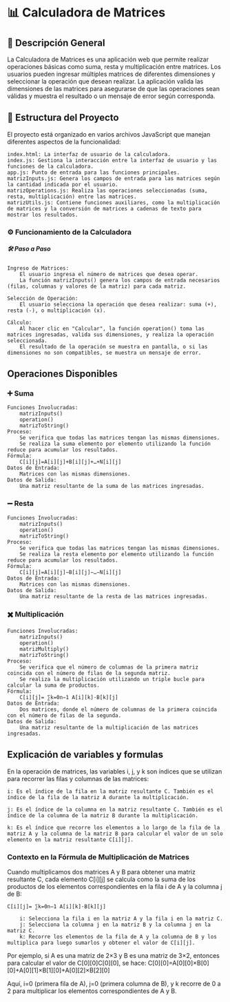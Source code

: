 # 📊 Calculadora de Matrices
## 📝 Descripción General

La Calculadora de Matrices es una aplicación web que permite realizar operaciones básicas como suma, resta y multiplicación entre matrices. Los usuarios pueden ingresar múltiples matrices de diferentes dimensiones y seleccionar la operación que desean realizar. La aplicación valida las dimensiones de las matrices para asegurarse de que las operaciones sean válidas y muestra el resultado o un mensaje de error según corresponda.

## 📂 Estructura del Proyecto

El proyecto está organizado en varios archivos JavaScript que manejan diferentes aspectos de la funcionalidad:

    index.html: La interfaz de usuario de la calculadora.
    index.js: Gestiona la interacción entre la interfaz de usuario y las funciones de la calculadora.
    app.js: Punto de entrada para las funciones principales.
    matrizInputs.js: Genera los campos de entrada para las matrices según la cantidad indicada por el usuario.
    matrizOperations.js: Realiza las operaciones seleccionadas (suma, resta, multiplicación) entre las matrices.
    matrizUtils.js: Contiene funciones auxiliares, como la multiplicación de matrices y la conversión de matrices a cadenas de texto para mostrar los resultados.

### ⚙️ Funcionamiento de la Calculadora
##### 🛠️ Paso a Paso

    Ingreso de Matrices:
        El usuario ingresa el número de matrices que desea operar.
        La función matrizInputs() genera los campos de entrada necesarios (filas, columnas y valores de la matriz) para cada matriz.

    Selección de Operación:
        El usuario selecciona la operación que desea realizar: suma (+), resta (-), o multiplicación (x).

    Cálculo:
        Al hacer clic en "Calcular", la función operation() toma las matrices ingresadas, valida sus dimensiones, y realiza la operación seleccionada.
        El resultado de la operación se muestra en pantalla, o si las dimensiones no son compatibles, se muestra un mensaje de error.

##  Operaciones Disponibles
 ### ➕ Suma

    Funciones Involucradas:
        matrizInputs()
        operation()
        matrizToString()
    Proceso:
        Se verifica que todas las matrices tengan las mismas dimensiones.
        Se realiza la suma elemento por elemento utilizando la función reduce para acumular los resultados.
    Fórmula:
        C[i][j]=A[i][j]+B[i][j]+…+N[i][j]
    Datos de Entrada:
        Matrices con las mismas dimensiones.
    Datos de Salida:
        Una matriz resultante de la suma de las matrices ingresadas.

 ### ➖ Resta

    Funciones Involucradas:
        matrizInputs()
        operation()
        matrizToString()
    Proceso:
        Se verifica que todas las matrices tengan las mismas dimensiones.
        Se realiza la resta elemento por elemento utilizando la función reduce para acumular los resultados.
    Fórmula:
        C[i][j]=A[i][j]−B[i][j]−…−N[i][j]
    Datos de Entrada:
        Matrices con las mismas dimensiones.
    Datos de Salida:
        Una matriz resultante de la resta de las matrices ingresadas.

### ✖️ Multiplicación

    Funciones Involucradas:
        matrizInputs()
        operation()
        matrizMultiply()
        matrizToString()
    Proceso:
        Se verifica que el número de columnas de la primera matriz coincida con el número de filas de la segunda matriz.
        Se realiza la multiplicación utilizando un triple bucle para calcular la suma de productos.
    Fórmula:
        C[i][j]= ∑k=0n−1 A[i][k]⋅B[k][j]
    Datos de Entrada:
        Dos matrices, donde el número de columnas de la primera coincida con el número de filas de la segunda.
    Datos de Salida:
        Una matriz resultante de la multiplicación de las matrices ingresadas.

## Explicación de variables y formulas

En la operación de matrices, las variables i, j, y k son índices que se utilizan para recorrer las filas y columnas de las matrices:

    i: Es el índice de la fila en la matriz resultante C. También es el índice de la fila de la matriz A durante la multiplicación.

    j: Es el índice de la columna en la matriz resultante C. También es el índice de la columna de la matriz B durante la multiplicación.

    k: Es el índice que recorre los elementos a lo largo de la fila de la matriz A y la columna de la matriz B para calcular el valor de un solo elemento en la matriz resultante C[i][j].

### Contexto en la Fórmula de Multiplicación de Matrices

Cuando multiplicamos dos matrices A y B para obtener una matriz resultante C, cada elemento C[i][j] se calcula como la suma de los productos de los elementos correspondientes en la fila i de A y la columna j de B:

    C[i][j]= ∑k=0n−1 A[i][k]⋅B[k][j]

        i: Selecciona la fila i en la matriz A y la fila i en la matriz C.
        j: Selecciona la columna j en la matriz B y la columna j en la matriz C.
        k: Recorre los elementos de la fila de A y la columna de B y los multiplica para luego sumarlos y obtener el valor de C[i][j].

Por ejemplo, si A es una matriz de 2×3 y B es una matriz de 3×2, entonces para calcular el valor de C[0][0]C[0][0], se hace:
    C[0][0]=A[0][0]×B[0][0]+A[0][1]×B[1][0]+A[0][2]×B[2][0]

Aquí, i=0 (primera fila de A), j=0 (primera columna de B), y k recorre de 0 a 2 para multiplicar los elementos correspondientes de A y B.